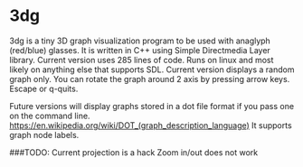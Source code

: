 # 3dg
3dg is a tiny 3D graph visualization program to be used with anaglyph (red/blue) glasses.  It is written in C++ using Simple Directmedia Layer library.  Current version uses 285 lines of code.  Runs on linux and most likely on anything else that supports SDL.  Current version displays a random graph only.  You can rotate the graph around 2 axis by pressing arrow keys.  Escape or q-quits.

Future versions will display graphs stored in a dot file format if you pass one on the command line. 
https://en.wikipedia.org/wiki/DOT_(graph_description_language) 
It supports graph node labels.

###TODO:
Current projection is a hack
Zoom in/out does not work
